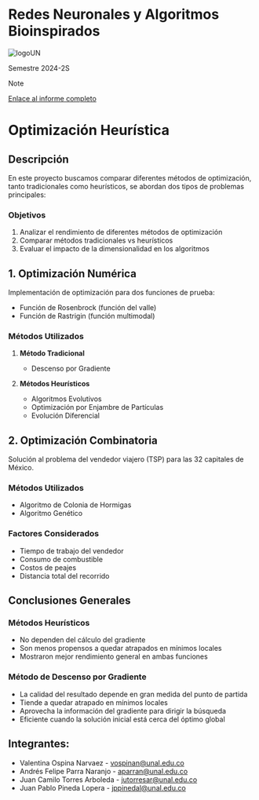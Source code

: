 # Redes Neuronales y Algoritmos Bioinspirados

![logoUN](https://github.com/user-attachments/assets/6a75b35f-c2f7-425e-8a39-6d1384be3244)

Semestre 2024-2S

> [!NOTE]  
> [Enlace al informe completo](https://candy-monkey-1cd.notion.site/Redes-Neuronales-y-Algoritmos-Bioinspirados-Optimizaci-n-Heur-stica-1897a8b98a19807ca935c1f93c771812)

# Optimización Heurística

## Descripción
En este proyecto buscamos comparar diferentes métodos de optimización, tanto tradicionales como heurísticos, se abordan dos tipos de problemas principales:

### Objetivos
1. Analizar el rendimiento de diferentes métodos de optimización
2. Comparar métodos tradicionales vs heurísticos
3. Evaluar el impacto de la dimensionalidad en los algoritmos

## 1. Optimización Numérica
Implementación de optimización para dos funciones de prueba:
- Función de Rosenbrock (función del valle)
- Función de Rastrigin (función multimodal)

### Métodos Utilizados
1. **Método Tradicional**
   - Descenso por Gradiente

2. **Métodos Heurísticos**
   - Algoritmos Evolutivos
   - Optimización por Enjambre de Partículas
   - Evolución Diferencial

## 2. Optimización Combinatoria
Solución al problema del vendedor viajero (TSP) para las 32 capitales de México.

### Métodos Utilizados
- Algoritmo de Colonia de Hormigas
- Algoritmo Genético

### Factores Considerados
- Tiempo de trabajo del vendedor
- Consumo de combustible
- Costos de peajes
- Distancia total del recorrido

## Conclusiones Generales

### Métodos Heurísticos
- No dependen del cálculo del gradiente
- Son menos propensos a quedar atrapados en mínimos locales
- Mostraron mejor rendimiento general en ambas funciones

### Método de Descenso por Gradiente
- La calidad del resultado depende en gran medida del punto de partida
- Tiende a quedar atrapado en mínimos locales
- Aprovecha la información del gradiente para dirigir la búsqueda
- Eficiente cuando la solución inicial está cerca del óptimo global


## Integrantes:
  - Valentina Ospina Narvaez - vospinan@unal.edu.co
  - Andrés Felipe Parra Naranjo - aparran@unal.edu.co
  - Juan Camilo Torres Arboleda - jutorresar@unal.edu.co
  - Juan Pablo Pineda Lopera - jppinedal@unal.edu.co
